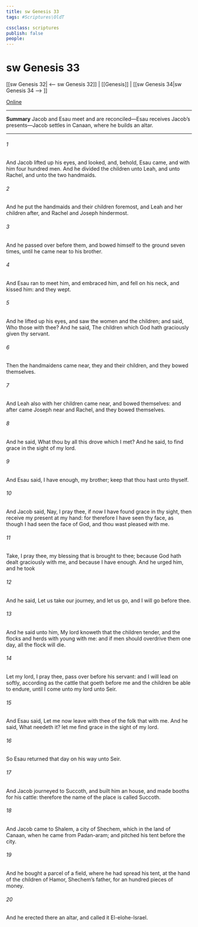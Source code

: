 ```yaml
---
title: sw Genesis 33
tags: #Scriptures\OldT

cssclass: scriptures
publish: false
people:
---
```


# sw Genesis 33
[[sw Genesis 32| <-- sw Genesis 32]] | [[Genesis]] | [[sw Genesis 34|sw Genesis 34 --> ]]

[Online](https://churchofjesuschrist.org/study/scriptures/ot/gen/33?lang=eng)

---
__Summary__
Jacob and Esau meet and are reconciled—Esau receives Jacob’s presents—Jacob settles in Canaan, where he builds an altar.

---
###### 1 
And Jacob lifted up his eyes, and looked, and, behold, Esau came, and with him four hundred men. And he divided the children unto Leah, and unto Rachel, and unto the two handmaids.

###### 2 
And he put the handmaids and their children foremost, and Leah and her children after, and Rachel and Joseph hindermost.

###### 3 
And he passed over before them, and bowed himself to the ground seven times, until he came near to his brother.

###### 4 
And Esau ran to meet him, and embraced him, and fell on his neck, and kissed him: and they wept.

###### 5 
And he lifted up his eyes, and saw the women and the children; and said, Who  those with thee? And he said, The children which God hath graciously given thy servant.

###### 6 
Then the handmaidens came near, they and their children, and they bowed themselves.

###### 7 
And Leah also with her children came near, and bowed themselves: and after came Joseph near and Rachel, and they bowed themselves.

###### 8 
And he said, What  thou by all this drove which I met? And he said,  to find grace in the sight of my lord.

###### 9 
And Esau said, I have enough, my brother; keep that thou hast unto thyself.

###### 10 
And Jacob said, Nay, I pray thee, if now I have found grace in thy sight, then receive my present at my hand: for therefore I have seen thy face, as though I had seen the face of God, and thou wast pleased with me.

###### 11 
Take, I pray thee, my blessing that is brought to thee; because God hath dealt graciously with me, and because I have enough. And he urged him, and he took 

###### 12 
And he said, Let us take our journey, and let us go, and I will go before thee.

###### 13 
And he said unto him, My lord knoweth that the children  tender, and the flocks and herds with young  with me: and if men should overdrive them one day, all the flock will die.

###### 14 
Let my lord, I pray thee, pass over before his servant: and I will lead on softly, according as the cattle that goeth before me and the children be able to endure, until I come unto my lord unto Seir.

###### 15 
And Esau said, Let me now leave with thee  of the folk that  with me. And he said, What needeth it? let me find grace in the sight of my lord.

###### 16 
So Esau returned that day on his way unto Seir.

###### 17 
And Jacob journeyed to Succoth, and built him an house, and made booths for his cattle: therefore the name of the place is called Succoth.

###### 18 
And Jacob came to Shalem, a city of Shechem, which  in the land of Canaan, when he came from Padan-aram; and pitched his tent before the city.

###### 19 
And he bought a parcel of a field, where he had spread his tent, at the hand of the children of Hamor, Shechem’s father, for an hundred pieces of money.

###### 20 
And he erected there an altar, and called it El-elohe-Israel.

